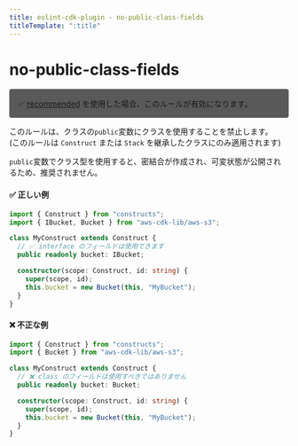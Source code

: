 ```yaml
---
title: eslint-cdk-plugin - no-public-class-fields
titleTemplate: ":title"
---
```


# no-public-class-fields

<div style="margin-top: 16px; background-color: #595959; padding: 16px; border-radius: 4px;">
  ✅ <a href="/ja/rules/#recommended-rules">recommended</a>
  を使用した場合、このルールが有効になります。
</div>

このルールは、クラスの`public`変数にクラスを使用することを禁止します。  
(このルールは `Construct` または `Stack` を継承したクラスにのみ適用されます)

`public`変数でクラス型を使用すると、密結合が作成され、可変状態が公開されるため、推奨されません。

#### ✅ 正しい例

```ts
import { Construct } from "constructs";
import { IBucket, Bucket } from "aws-cdk-lib/aws-s3";

class MyConstruct extends Construct {
  // ✅ interface のフィールドは使用できます
  public readonly bucket: IBucket;

  constructor(scope: Construct, id: string) {
    super(scope, id);
    this.bucket = new Bucket(this, "MyBucket");
  }
}
```

#### ❌ 不正な例

```ts
import { Construct } from "constructs";
import { Bucket } from "aws-cdk-lib/aws-s3";

class MyConstruct extends Construct {
  // ❌ class のフィールドは使用すべきではありません
  public readonly bucket: Bucket;

  constructor(scope: Construct, id: string) {
    super(scope, id);
    this.bucket = new Bucket(this, "MyBucket");
  }
}
```
